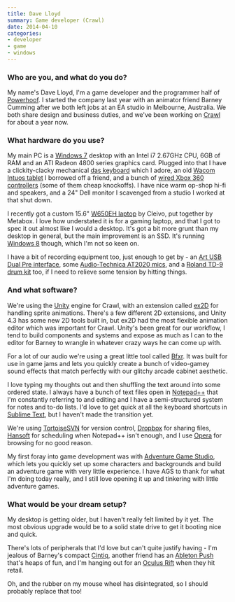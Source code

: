 ```yaml
---
title: Dave Lloyd
summary: Game developer (Crawl)
date: 2014-04-10
categories:
- developer
- game
- windows
---
```


### Who are you, and what do you do?

My name's Dave Lloyd, I'm a game developer and the programmer half of [Powerhoof](http://www.powerhoof.com/ "The Powerhoof website."). I started the company last year with an animator friend Barney Cumming after we both left jobs at an EA studio in Melbourne, Australia. We both share design and business duties, and we've been working on [Crawl][] for about a year now.

### What hardware do you use?

My main PC is a [Windows 7][windows-7] desktop with an Intel i7 2.67GHz CPU, 6GB of RAM and an ATI Radeon 4800 series graphics card. Plugged into that I have a clickity-clacky mechanical [das keyboard][model-s-professional] which I adore, an old [Wacom Intuos tablet][intuos] I borrowed off a friend, and a bunch of [wired Xbox 360 controllers][xbox-360-controller-for-windows] (some of them cheap knockoffs). I have nice warm op-shop hi-fi and speakers, and a 24" Dell monitor I scavenged from a studio I worked at that shut down.
 
I recently got a custom 15.6" [W650EH laptop][w650eh] by Cleivo, put together by Metabox. I love how understated it is for a gaming laptop, and that I got to spec it out almost like I would a desktop. It's got a bit more grunt than my desktop in general, but the main improvement is an SSD. It's running [Windows 8][windows-8] though, which I'm not so keen on.
 
I have a bit of recording equipment too, just enough to get by - an [Art USB Dual Pre interface][usb-dual-pre], some [Audio-Technica AT2020 mics][at2020], and a [Roland TD-9 drum kit][td-9] too, if I need to relieve some tension by hitting things.

### And what software?

We're using the [Unity][] engine for Crawl, with an extension called [ex2D][] for handling sprite animations. There's a few different 2D extensions, and Unity 4.3 has some new 2D tools built in, but ex2D had the most flexible animation editor which was important for Crawl. Unity's been great for our workflow, I tend to build components and systems and expose as much as I can to the editor for Barney to wrangle in whatever crazy ways he can come up with.
 
For a lot of our audio we're using a great little tool called [Bfxr][]. It was built for use in game jams and lets you quickly create a bunch of video-gamey sound effects that match perfectly with our glitchy arcade cabinet aesthetic.
 
I love typing my thoughts out and then shuffling the text around into some ordered state. I always have a bunch of text files open in [Notepad++][notepad-plusplus] that I'm constantly referring to and editing and I have a semi-structured system for notes and to-do lists. I'd love to get quick at all the keyboard shortcuts in [Sublime Text][sublime-text], but I haven't made the transition yet.
 
We're using [TortoiseSVN][] for version control, [Dropbox][] for sharing files, [Hansoft][] for scheduling when Notepad++ isn't enough, and I use [Opera][] for browsing for no good reason. 
 
My first foray into game development was with [Adventure Game Studio][adventure-game-studio], which lets you quickly set up some characters and backgrounds and build an adventure game with very little experience. I have AGS to thank for what I'm doing today really, and I still love opening it up and tinkering with little adventure games.

### What would be your dream setup?

My desktop is getting older, but I haven't really felt limited by it yet. The most obvious upgrade would be to a solid state drive to get it booting nice and quick.
 
There's lots of peripherals that I'd love but can't quite justify having - I'm jealous of Barney's compact [Cintiq][], another friend has an [Ableton Push][push] that's heaps of fun, and I'm hanging out for an [Oculus Rift][rift] when they hit retail.
 
Oh, and the rubber on my mouse wheel has disintegrated, so I should probably replace that too!

[adventure-game-studio]: https://www.adventuregamestudio.co.uk/ "A GUI for creating point-and-click games."
[at2020]: http://www.audio-technica.com/en-us/at2020-usb "A USB digital microphone."
[bfxr]: https://www.bfxr.net/ "An audio generator tool, often used for games."
[cintiq]: https://www.wacom.com/en-us/us/cintiq "A computer screen you can draw on."
[crawl]: http://www.powerhoof.com/crawl/ "A dungeon crawler game with a difference."
[dropbox]: https://www.dropbox.com/ "Online syncing and storage."
[ex2d]: http://assetstore.unity.com/ "A sprite engine for Unity."
[hansoft]: https://www.perforce.com/products/hansoft/ "A global collaboration/software development tool."
[intuos]: https://www.wacom.com/en-us/products/pen-tablets/wacom-intuos "A pen tablet."
[model-s-professional]: https://www.daskeyboard.com/model-s-professional/ "A keyboard."
[notepad-plusplus]: https://notepad-plus-plus.org/ "A free text/code editor for Windows."
[opera]: http://web.archive.org/web/20221227050003/https://www.opera.com/ "A cross-platform web browser."
[push]: https://www.ableton.com/en/push/ "Unique music-making hardware."
[rift]: https://en.wikipedia.org/wiki/Oculus_Rift "A virtual reality helmet."
[sublime-text]: http://www.sublimetext.com/ "A coder's text editor."
[td-9]: https://www.roland.com/us/products/td-9/ "A drumkit."
[tortoisesvn]: https://tortoisesvn.net/ "A Subversion client for Windows."
[unity]: https://unity.com/products "A cross-platform game development tool."
[usb-dual-pre]: https://artproaudio.com/art_products/signal_processing/usb_audio_devices/product/usb_dual_pre_ps/ "A portable amp."
[w650eh]: https://www.notebookcheck.net/Review-Nexoc-M512-Clevo-W650EH-Notebook.93332.0.html "A 15.6 inch PC laptop."
[windows-7]: https://en.wikipedia.org/wiki/Windows_7 "An operating system."
[windows-8]: http://web.archive.org/web/20230522122523/https://en.wikipedia.org/wiki/Windows_8 "An operating system for PC and tablet computers."
[xbox-360-controller-for-windows]: https://www.microsoft.com/accessories/en-us/p/xbox-360-controller-for-windows "A video game controller."
